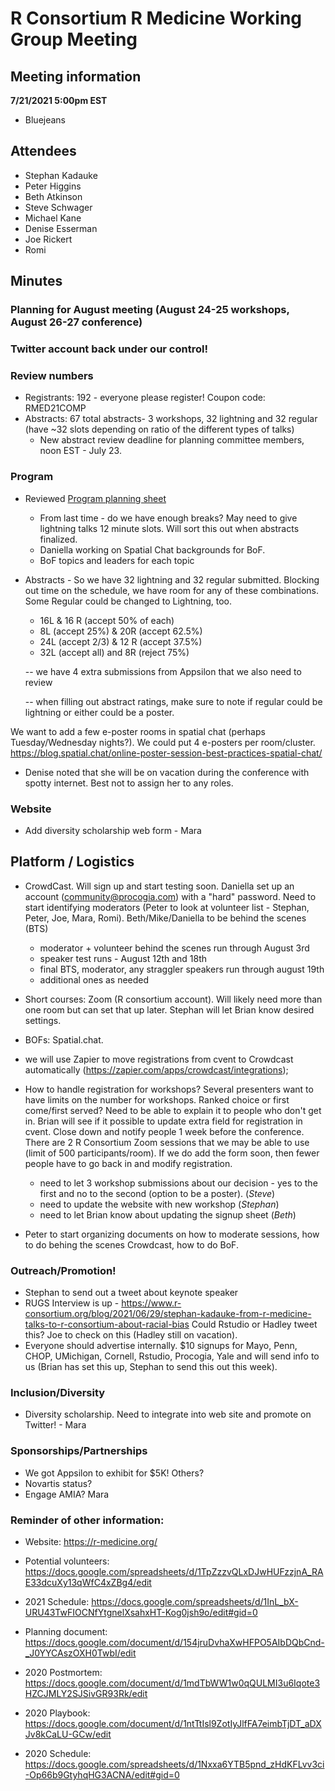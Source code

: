 # R Consortium R Medicine Working Group Meeting 

## Meeting information

**7/21/2021 5:00pm EST**

* Bluejeans

## Attendees

* Stephan Kadauke
* Peter Higgins
* Beth Atkinson
* Steve Schwager
* Michael Kane
* Denise Esserman
* Joe Rickert
* Romi

## Minutes

### Planning for August meeting (August 24-25 workshops, August 26-27 conference)

### Twitter account back under our control!

### Review numbers

* Registrants: 192 - everyone please register!  Coupon code: RMED21COMP
* Abstracts: 67 total abstracts- 3 workshops, 32 lightning and 32 regular (have ~32 slots depending on ratio of the different types of talks)
  + New abstract review deadline for planning committee members, noon EST - July 23. 

### Program

* Reviewed [Program planning sheet]( https://docs.google.com/spreadsheets/d/1InL_bX-URU43TwFIOCNfYtgnelXsahxHT-Kog0jsh9o/edit#gid=0)
  + From last time - do we have enough breaks?  May need to give lightning talks 12 minute slots.  Will sort this out when abstracts finalized. 
  + Daniella working on Spatial Chat backgrounds for BoF.
  + BoF topics and leaders for each topic

* Abstracts - So we have 32 lightning and 32 regular submitted.
Blocking out time on the schedule, we have room for any of these combinations.  Some Regular could be changed to Lightning, too.
  + 16L & 16 R (accept 50% of each)
  + 8L (accept 25%) & 20R (accept 62.5%)
  + 24L (accept 2/3) & 12 R (accept 37.5%)
  + 32L (accept all) and 8R (reject 75%)
  
  -- we have 4 extra submissions from Appsilon that we also need to review
  
  -- when filling out abstract ratings, make sure to note if regular could be lightning or either could be a poster.

We want to add a few e-poster rooms in spatial chat (perhaps Tuesday/Wednesday nights?). We could put 4 e-posters per room/cluster.   https://blog.spatial.chat/online-poster-session-best-practices-spatial-chat/

* Denise noted that she will be on vacation during the conference with spotty internet.  Best not to assign her to any roles.


### Website

* Add diversity scholarship web form - Mara

## Platform / Logistics

* CrowdCast. Will sign up and start testing soon. Daniella set up an account (community@procogia.com) with a "hard" password. Need to start identifying moderators (Peter to look at volunteer list - Stephan, Peter, Joe, Mara, Romi). Beth/Mike/Daniella to be behind the scenes (BTS)
  + moderator + volunteer behind the scenes run through August 3rd
  + speaker test runs - August 12th and 18th
  + final BTS, moderator, any straggler speakers run through august 19th
  + additional ones as needed
* Short courses: Zoom (R consortium account). Will likely need more than one room but can set that up later. Stephan will let Brian know desired settings.
* BOFs: Spatial.chat. 
* we will use Zapier to move registrations from cvent to Crowdcast automatically (https://zapier.com/apps/crowdcast/integrations); 
  
* How to handle registration for workshops? Several presenters want to have limits on the number for workshops. Ranked choice or first come/first served? Need to be able to explain it to people who don't get in. Brian will see if it possible to update extra field for registration in cvent. Close down and notify people 1 week before the conference. There are 2 R Consortium Zoom sessions that we may be able to use (limit of 500 participants/room).  If we do add the form soon, then fewer people have to go back in and modify registration.

  + need to let 3 workshop submissions about our decision - yes to the first and no to the second (option to be a poster).  (*Steve*)
  + need to update the website with new workshop (*Stephan*)
  + need to let Brian know about updating the signup sheet (*Beth*)

* Peter to start organizing documents on how to moderate sessions, how to do behing the scenes Crowdcast, how to do BoF.

### Outreach/Promotion!

* Stephan to send out a tweet about keynote speaker
* RUGS Interview is up - https://www.r-consortium.org/blog/2021/06/29/stephan-kadauke-from-r-medicine-talks-to-r-consortium-about-racial-bias  Could Rstudio or Hadley tweet this? Joe to check on this (Hadley still on vacation).  
* Everyone should advertise internally. $10 signups for Mayo, Penn, CHOP, UMichigan, Cornell, Rstudio, Procogia, Yale and will send info to us (Brian has set this up, Stephan to send this out this week).

### Inclusion/Diversity

* Diversity scholarship. Need to integrate into web site and promote on Twitter! - Mara

### Sponsorships/Partnerships

* We got Appsilon to exhibit for $5K! Others?
* Novartis status?
* Engage AMIA?  Mara


### Reminder of other information: 

* Website: https://r-medicine.org/

* Potential volunteers:
https://docs.google.com/spreadsheets/d/1TpZzzvQLxDJwHUFzzjnA_RAE33dcuXy13qWfC4xZBg4/edit

* 2021 Schedule: https://docs.google.com/spreadsheets/d/1InL_bX-URU43TwFIOCNfYtgnelXsahxHT-Kog0jsh9o/edit#gid=0

* Planning document: https://docs.google.com/document/d/154jruDvhaXwHFPO5AIbDQbCnd-_J0YYCAszOXH0TwbI/edit 

* 2020 Postmortem: https://docs.google.com/document/d/1mdTbWW1w0qQULMI3u6Iqote3HZCJMLY2SJSivGR93Rk/edit

* 2020 Playbook: https://docs.google.com/document/d/1ntTtIsl9ZotIyJlfFA7eimbTjDT_aDXJv8kCaLU-GCw/edit

* 2020 Schedule: https://docs.google.com/spreadsheets/d/1Nxxa6YTB5pnd_zHdKFLvv3ci-Op66b9GtyhqHG3ACNA/edit#gid=0

 


